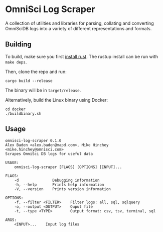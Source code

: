 # OmniSci Log Scraper

A collection of utilities and libraries for parsing, collating and converting
OmniSciDB logs into a variety of different representations and formats.

## Building

To build, make sure you first [install rust](https://www.rust-lang.org/tools/install).
The rustup install can be run with `make deps`.

Then, clone the repo and run:

```
cargo build --release
```

The binary will be in `target/release`. 

Alternatively, build the Linux binary using Docker:
```
cd docker
./buildbinary.sh
```

## Usage

```
omnisci-log-scraper 0.1.0
Alex Baden <alex.baden@mapd.com>, Mike Hinchey <mike.hinchey@omnisci.com>
Scrapes OmniSci DB logs for useful data

USAGE:
    omnisci-log-scraper [FLAGS] [OPTIONS] [INPUT]...

FLAGS:
    -d               Debugging information
    -h, --help       Prints help information
    -V, --version    Prints version information

OPTIONS:
    -f, --filter <FILTER>    Filter logs: all, sql, sqlquery
    -o, --output <OUTPUT>    Ouput file
    -t, --type <TYPE>        Output format: csv, tsv, terminal, sql

ARGS:
    <INPUT>...    Input log files
```
